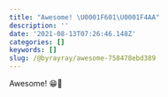 ```yaml
---
title: "Awesome! \U0001F601\U0001F4AA"
description: ''
date: '2021-08-13T07:26:46.148Z'
categories: []
keywords: []
slug: /@byrayray/awesome-758478ebd389
---
```


Awesome! 😁💪